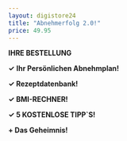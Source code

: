 ```yaml
---
layout: digistore24
title: "Abnehmerfolg 2.0!"
price: 49.95
---
```

<p><strong>IHRE BESTELLUNG</strong></p>
<p><strong>&#x2713;</strong> <strong>Ihr Pers&#xF6;nlichen Abnehmplan!</strong><strong><br></strong></p>
<p><strong>&#x2713; Rezeptdatenbank!</strong></p>
<p><strong>&#x2713; BMI-RECHNER!</strong></p>
<p><strong>&#x2713; 5 KOSTENLOSE TIPP`S!</strong></p>
<p><strong>+ Das Geheimnis!</strong></p>